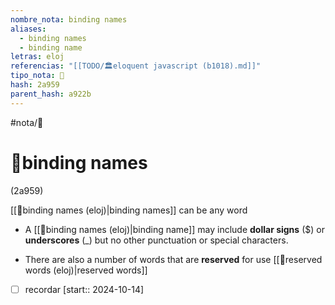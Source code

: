 ```yaml
---
nombre_nota: binding names
aliases:
  - binding names
  - binding name
letras: eloj
referencias: "[[TODO/🏛️eloquent javascript (b1018).md]]"
tipo_nota: 📑
hash: 2a959
parent_hash: a922b
---
```


#nota/📑

# 📑binding names
<div class="hash">(2a959)</div>

[[📑binding names (eloj)|binding names]] can be any word
- A [[📑binding names (eloj)|binding name]] may include __dollar signs__ ($) or __underscores__ (\_) but no other punctuation or special characters.

 - There are also a number of words that are __reserved__ for use [[📑reserved words (eloj)|reserved words]]

- [ ] recordar  [start:: 2024-10-14]
